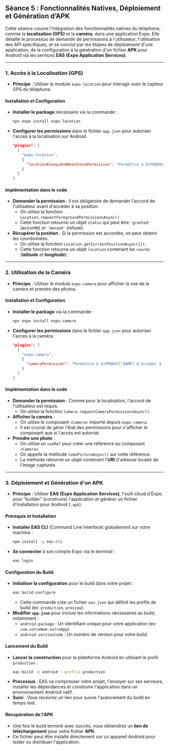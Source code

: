 ## Séance 5 : Fonctionnalités Natives, Déploiement et Génération d’APK

Cette séance couvre l'intégration des fonctionnalités natives du téléphone, comme la **localisation (GPS)** et la **caméra**, dans une application Expo. Elle détaille le processus de demande de permissions à l'utilisateur, l'utilisation des API spécifiques, et se conclut par les étapes de déploiement d'une application, de la configuration à la génération d'un fichier **APK** pour Android via les services **EAS (Expo Application Services)**.

---

### 1. Accès à la Localisation (GPS)

*   **Principe** : Utiliser le module `expo-location` pour interagir avec le capteur GPS du téléphone.

#### Installation et Configuration
- **Installer le package** nécessaire via la commande :
  ```bash
  npx expo install expo-location
  ```
- **Configurer les permissions** dans le fichier `app.json` pour autoriser l'accès à la localisation sur Android.
  ```json
  "plugins": [
    [
      "expo-location",
      {
        "locationAlwaysAndWhenInUsePermission": "Permettre à $(PRODUCT_NAME) d'utiliser votre localisation."
      }
    ]
  ]
  ```

#### Implémentation dans le code
- **Demander la permission** : Il est obligatoire de demander l'accord de l'utilisateur avant d'accéder à sa position.
  - On utilise la fonction `Location.requestForegroundPermissionsAsync()`.
  - Cette fonction retourne un objet `status` qui peut être `'granted'` (accordé) or `'denied'` (refusé).
- **Récupérer la position** : Si la permission est accordée, on peut obtenir les coordonnées.
  - On utilise la fonction `Location.getCurrentPositionAsync({})`.
  - Cette fonction retourne un objet `location` contenant les `coords` (**latitude** et **longitude**).

---

### 2. Utilisation de la Caméra

*   **Principe** : Utiliser le module `expo-camera` pour afficher la vue de la caméra et prendre des photos.

#### Installation et Configuration
- **Installer le package** via la commande :
  ```bash
  npx expo install expo-camera
  ```
- **Configurer les permissions** dans le fichier `app.json` pour autoriser l'accès à la caméra.
  ```json
  "plugins": [
    [
      "expo-camera",
      {
        "cameraPermission": "Permettre à $(PRODUCT_NAME) d'accéder à votre caméra."
      }
    ]
  ]
  ```

#### Implémentation dans le code
- **Demander la permission** : Comme pour la localisation, l'accord de l'utilisateur est requis.
  - On utilise la fonction `Camera.requestCameraPermissionsAsync()`.
- **Afficher la caméra** :
  - On utilise le composant `<Camera>` importé depuis `expo-camera`.
  - Il est crucial de gérer l'état des permissions pour n'afficher le composant que si l'accès est autorisé.
- **Prendre une photo** :
  - On utilise un `useRef` pour créer une référence au composant `<Camera>`.
  - On appelle la méthode `takePictureAsync()` sur cette référence.
  - La méthode retourne un objet contenant l'**URI** (l'adresse locale) de l'image capturée.

---

### 3. Déploiement et Génération d'un APK

*   **Principe** : Utiliser **EAS (Expo Application Services)**, l'outil cloud d'Expo, pour "builder" (construire) l'application et générer un fichier d'installation pour Android (`.apk`).

#### Prérequis et Installation
- **Installer EAS CLI** (Command Line Interface) globalement sur votre machine :
  ```bash
  npm install -g eas-cli
  ```
- **Se connecter** à son compte Expo via le terminal :
  ```bash
  eas login
  ```

#### Configuration du Build
- **Initialiser la configuration** pour le build dans votre projet :
  ```bash
  eas build:configure
  ```
  - Cette commande crée un fichier `eas.json` qui définit les profils de build (ex: `production`, `preview`).
- **Modifier `app.json`** pour inclure les informations nécessaires au build, notamment :
  - `android.package` : Un identifiant unique pour votre application (ex: `com.votreNom.votreApp`).
  - `android.versionCode` : Un numéro de version pour votre build.

#### Lancement du Build
- **Lancer la construction** pour la plateforme Android en utilisant le profil `production` :
  ```bash
  eas build -p android --profile production
  ```
- **Processus** : EAS va compresser votre projet, l'envoyer sur ses serveurs, installer les dépendances et construire l'application dans un environnement Android natif.
- **Suivi** : Vous recevrez un lien pour suivre l'avancement du build en temps réel.

#### Récupération de l'APK
- Une fois le build terminé avec succès, vous obtiendrez un **lien de téléchargement** pour votre fichier **APK**.
- Ce fichier peut être installé directement sur un appareil Android pour tester ou distribuer l'application.